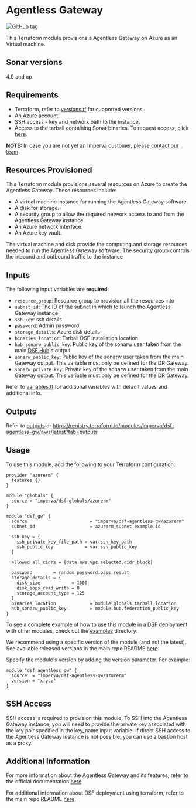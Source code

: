 # Agentless Gateway
[![GitHub tag](https://img.shields.io/github/v/tag/imperva/dsfkit.svg)](https://github.com/imperva/dsfkit/tags)

This Terraform module provisions a Agentless Gateway on Azure as an Virtual machine.

## Sonar versions
4.9 and up

## Requirements
* Terraform, refer to [versions.tf](versions.tf) for supported versions.
* An Azure account.
* SSH access - key and network path to the instance.
* Access to the tarball containing Sonar binaries. To request access, click [here](https://docs.google.com/forms/d/e/1FAIpQLSdnVaw48FlElP9Po_36LLsZELsanzpVnt8J08nymBqHuX_ddA/viewform).

**NOTE:** In case you are not yet an Imperva customer, [please contact our team](https://www.imperva.com/contact-us/).

## Resources Provisioned
This Terraform module provisions several resources on Azure to create the Agentless Gateway. These resources include:
* A virtual machine instance for running the Agentless Gateway software.
* A disk for storage.
* A security group to allow the required network access to and from the Agentless Gateway instance.
* An Azure network interface.
* An Azure key vault.

The virtual machine and disk provide the computing and storage resources needed to run the Agentless Gateway software. The security group controls the inbound and outbound traffic to the instance

## Inputs

The following input variables are **required**:

* `resource_group`: Resource group to provision all the resources into
* `subnet_id`: The ID of the subnet in which to launch the Agentless Gateway instance
* `ssh_key`: ssh details
* `password`: Admin password
* `storage_details`: Azure disk details
* `binaries_location`: Tarball DSF installation location
* `hub_sonarw_public_key`: Public key of the sonarw user taken from the main [DSF Hub](../hub)'s output
* `sonarw_public_key`: Public key of the sonarw user taken from the main Gateway output. This variable must only be defined for the DR Gateway.
* `sonarw_private_key`: Private key of the sonarw user taken from the main Gateway output. This variable must only be defined for the DR Gateway.

Refer to [variables.tf](variables.tf) for additional variables with default values and additional info.

## Outputs

Refer to [outputs](outputs.tf) or https://registry.terraform.io/modules/imperva/dsf-agentless-gw/aws/latest?tab=outputs

## Usage

To use this module, add the following to your Terraform configuration:

```
provider "azurerm" {
  features {}
}

module "globals" {
  source = "imperva/dsf-globals/azurerm"
}

module "dsf_gw" {
  source                        = "imperva/dsf-agentless-gw/azurerm"
  subnet_id                     = azurerm_subnet.example.id

  ssh_key = {
    ssh_private_key_file_path = var.ssh_key_path
    ssh_public_key            = var.ssh_public_key
  }

  allowed_all_cidrs = [data.aws_vpc.selected.cidr_block]

  password        = random_password.pass.result
  storage_details = {
    disk_size            = 1000
    disk_iops_read_write = 0
    storage_account_type = 125
  }
  binaries_location             = module.globals.tarball_location
  hub_sonarw_public_key         = module.hub.federation_public_key
}
```

To see a complete example of how to use this module in a DSF deployment with other modules, check out the [examples](../../../examples/) directory.

We recommend using a specific version of the module (and not the latest).
See available released versions in the main repo README [here](https://github.com/imperva/dsfkit#version-history).

Specify the module's version by adding the version parameter. For example:

```
module "dsf_agentless_gw" {
  source  = "imperva/dsf-agentless-gw/azurerm"
  version = "x.y.z"
}
```

## SSH Access
SSH access is required to provision this module. To SSH into the Agentless Gateway instance, you will need to provide the private key associated with the key pair specified in the key_name input variable. If direct SSH access to the Agentless Gateway instance is not possible, you can use a bastion host as a proxy.

## Additional Information

For more information about the Agentless Gateway and its features, refer to the official documentation [here](https://docs.imperva.com/bundle/v4.12-sonar-user-guide/page/80401.htm). 

For additional information about DSF deployment using terraform, refer to the main repo README [here](https://github.com/imperva/dsfkit/tree/1.7.25).